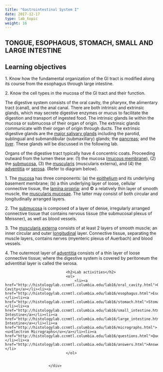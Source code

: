 ```yaml
---
title: "Gastrointestinal System I"
date: 2017-12-17
type: lab_topic
weight: 16
---
```

<div class="entrybody">
						<h2><span class="caps">TONGUE, ESOPHAGUS, STOMACH, SMALL AND LARGE INTESTINE</span></h2>

<h2>Learning objectives</h2>

<p>1. Know how the fundamental organization of the GI tract is modified along its course from the esophagus through large intestine.</p>

<p>2. Know the cell types in the mucosa of the GI tract and their function. </p>

<p>The digestive system consists of the oral cavity, the pharynx, the alimentary tract (canal), and the anal canal. There are both intrinsic and extrinsic glands, which may secrete digestive enzymes or mucus to facilitate the digestion and transport of ingested food.  The intrinsic glands lie within the mucosa or submucosa of their organ of origin. The extrinsic glands communicate with their organ of origin through ducts. The extrinsic digestive glands are the <u>major salivary glands</u> including the parotid, sublingual and submandibular (submaxillary) glands; the <u>pancreas</u>; and the <u>liver</u>.  These glands will be discussed in the following lab.</p>

<p>Organs of the digestive tract typically have 4 concentric coats. Proceeding outward from the lumen these are: (1) the mucosa  (<u>mucous membrane</u>), (2) the <u>submucosa</u>, (3) the <u>muscularis</u> (muscularis externa), and (4) the <u>adventitia</u> or <u>serosa</u>.  (Refer to diagram below).</p>

<p>1. The <u>mucosa</u> has three components: (a) the <u>epithelium</u> and its underlying basement membrane; (b) a thin underlying layer of loose, cellular connective tissue, the <u>lamina propria</u>; and © a relatively thin layer of smooth muscle, the <u>muscularis mucosae</u>. The latter may consist of both circular and longitudinally arranged layers.</p>

<p>2. The <u>submucosa</u> is composed of a layer of dense, irregularly arranged connective tissue that contains nervous tissue (the submucosal plexus of Meissner), as well as blood vessels.</p>

<p>3. The <u>muscularis externa</u> consists of at least 2 layers of smooth muscle; an inner circular and outer <u>longitudinal</u> layer.  Connective tissue, separating the muscle layers, contains nerves (myenteric plexus of Auerbach) and blood vessels.</p>

<p>4. The outermost layer of <u>adventitia</u> consists of a thin layer of loose connective tissue; where the digestive system is covered by peritoneum the adventitial layer is called the serosa.</p>
						
						
							
								
								<h2>Lab activities</h2>
								<ol>
									<li><a href="http://histologylab.ccnmtl.columbia.edu/lab16/oral_cavity.html">Oral Cavity</a></li><li><a href="http://histologylab.ccnmtl.columbia.edu/lab16/esophagus.html">Esophagus</a></li><li><a href="http://histologylab.ccnmtl.columbia.edu/lab16/stomach.html">Stomach</a></li><li><a href="http://histologylab.ccnmtl.columbia.edu/lab16/small_intestine.html">Small Intestine</a></li><li><a href="http://histologylab.ccnmtl.columbia.edu/lab16/large_intestine.html">Large Intestine</a></li><li><a href="http://histologylab.ccnmtl.columbia.edu/lab16/micrographs.html"><u>Electron Micrographs</u></a></li><li><a href="http://histologylab.ccnmtl.columbia.edu/lab16/questions.html">Questions</a></li><li><a href="http://histologylab.ccnmtl.columbia.edu/lab16/answers.html">Answers</a></li>
								</ol>
							
						
						</div>
